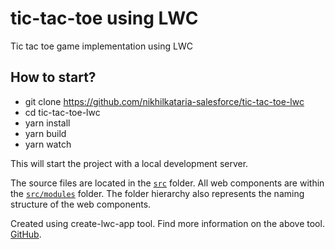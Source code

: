 # tic-tac-toe using LWC

Tic tac toe game implementation using LWC

## How to start?
- git clone https://github.com/nikhilkataria-salesforce/tic-tac-toe-lwc
- cd tic-tac-toe-lwc
- yarn install 
- yarn build 
- yarn watch

This will start the project with a local development server.

The source files are located in the [`src`](./src) folder. All web components are within the [`src/modules`](./src/modules) folder. The folder hierarchy also represents the naming structure of the web components.

Created using create-lwc-app tool. 
Find more information on the above tool. [GitHub](https://github.com/muenzpraeger/create-lwc-app).

